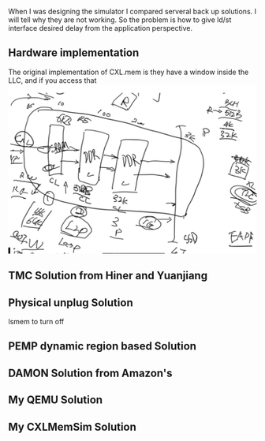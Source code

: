 

When I was designing the simulator I compared serveral back up solutions. I will tell why they are not working. So the problem is how to give ld/st interface desired delay from the application perspective.

## Hardware implementation
The original implementation of CXL.mem is they have a window inside the LLC, and if you access that 
![image-20231026123952716](image-20231026123952716.png)

## TMC Solution from Hiner and Yuanjiang

## Physical unplug Solution

lsmem to turn off

## PEMP dynamic region based Solution

## DAMON Solution from Amazon's 

## My QEMU Solution

## My CXLMemSim Solution
